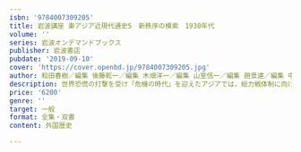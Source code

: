 ```yaml
---
isbn: '9784007309205'
title: 岩波講座 東アジア近現代通史5　新秩序の模索　1930年代
volume: ''
series: 岩波オンデマンドブックス
publisher: 岩波書店
pubdate: '2019-09-10'
cover: 'https://cover.openbd.jp/9784007309205.jpg'
author: 和田春樹／編集 後藤乾一／編集 木畑洋一／編集 山室信一／編集 趙景達／編集 中野聡／編集 ほか
description: 世界恐慌の打撃を受け「危機の時代」を迎えたアジアでは，総力戦体制に向けて社会は変容を迫られた
price: '6200'
genre: ''
target: 一般
format: 全集・双書
content: 外国歴史

---
```

